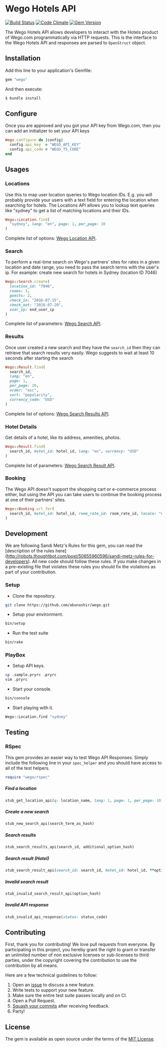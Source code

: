 # Wego Hotels API

[![Build
Status](https://travis-ci.org/abunashir/wego.svg?branch=master)](https://travis-ci.org/abunashir/wego)
[![Code
Climate](https://codeclimate.com/github/abunashir/wego/badges/gpa.svg)](https://codeclimate.com/github/abunashir/wego)
[![Gem
Version](https://badge.fury.io/rb/wego.svg)](https://badge.fury.io/rb/wego)

The Wego Hotels API allows developers to interact with the Hotels product of
Wego.com programmatically via HTTP requests. This is the interface to the Wego
Hotels API and responses are parsed to `OpenStruct` object.

## Installation

Add this line to your application's Gemfile:

```ruby
gem "wego"
```

And then execute:

```sh
$ bundle install
```

## Configure

Once you are approved and you got your API key from Wego.com, then you can add
an initializer to set your API keys

```ruby
Wego.configure do |config|
  config.api_key  = "WEGO_API_KEY"
  config.api_code = "WEGO_TS_CODE"
end
```

## Usages

### Locations

Use this to map user location queries to Wego location IDs. E.g. you will
probably provide your users with a text field for entering the location when
searching for hotels. The Locations API allows you to lookup text queries like
"sydney" to get a list of matching locations and their IDs.

```ruby
Wego::Location.find(
  "sydney", lang: "en", page: 1, per_page: 10
)
```

Complete list of options: [Wego Location API].

### Search

To perform a real-time search on Wego's partners' sites for rates in a given
location and date range, you need to pass the search terms with the user's ip.
For example: create new search for hotels in Sydney (location ID 7046)

```ruby
Wego::Search.create(
  location_id: "7046",
  rooms: 1,
  guests: 2,
  check_in: "2016-07-15",
  check_out: "2016-07-20",
  user_ip: end_user_ip
)
```

Complete list of parameters: [Wego Search API].

### Results

Once user created a new search and they have the `search_id` then they can
retrieve that search results very easily. Wego suggests to wait at least
10 seconds after starting the search

```ruby
Wego::Result.find(
  search_id,
  lang: "en",
  page: 1,
  per_page: 20,
  order: "asc",
  sort: "popularity",
  currency_code: "USD"
)
```

Complete list of options: [Wego Search Results API].

### Hotel Details

Get details of a hotel, like its address, amenities, photos.

```ruby
Wego::Result.find(
  search_id, hotel_id: hotel_id, lang: "en", currency: "USD"
)
```

Complete list of parameters: [Wego Search Result API].

### Booking

The Wego API doesn't support the shopping cart or e-commerce process either, but
using the API you can take users to continue the booking process at one of
their partners' sites.

```ruby
Wego::Booking.url_for(
  search_id, hotel_id: hotel_id, room_rate_id: room_rate_id, locale: "en"
)
```

## Development

We are following Sandi Metz's Rules for this gem, you can read the
[description of the rules here]
(http://robots.thoughtbot.com/post/50655960596/sandi-metz-rules-for-developers). All new code should follow these rules. If you make changes in a pre-existing
file that violates these rules you should fix the violations as part of
your contribution.

### Setup

* Clone the repository.

```sh
git clone https://github.com/abunashir/wego.git
```

* Setup your environment.

```sh
bin/setup
```

* Run the test suite

```sh
bin/rake
```

### PlayBox

* Setup API keys.

```sh
cp .sample.pryrc .pryrc
vim .pryrc
```

* Start your console.

```sh
bin/console
```

* Start playing with it.

```sh
Wego::Location.find "sydney"
```

## Testing

### RSpec

This gem provides an easier way to test Wego API Responses. Simply include the
following line in your `spec_helper` and you should have access to all of the
test helpers.

```ruby
require "wego/rspec"
```

##### Find a location

```ruby
stub_get_location_api(q: location_name, lang: 1, page: 1, per_page: 10)
```

##### Create a new search

```ruby
stub_new_search_api(search_term_as_hash)
```

##### Search results

```ruby
stub_search_results_api(search_id, additional_option_hash)
```

##### Search result (Hotel)

```ruby
stub_search_result_api(search_id: search_id, hotel_id: hotel_id, **options)
```

##### Invalid search result

```ruby
stub_invalid_search_result_api(option_hash)
```

##### Invalid API response

```ruby
stub_invalid_api_response(status: status_code)
```

## Contributing

First, thank you for contributing! We love pull requests from everyone. By
participating in this project, you hereby grant the right to grant or transfer
an unlimited number of non exclusive licenses or sub-licenses to third parties,
under the copyright covering the contribution to use the contribution by all
means.

Here are a few technical guidelines to follow:

1. Open an [issue][issues] to discuss a new feature.
1. Write tests to support your new feature.
1. Make sure the entire test suite passes locally and on CI.
1. Open a Pull Request.
1. [Squash your commits][squash] after receiving feedback.
1. Party!

[issues]: https://github.com/abunashir/wego/issues
[squash]: https://github.com/thoughtbot/guides/tree/master/protocol/git#write-a-feature


## License

The gem is available as open source under the terms of
the [MIT License](http://opensource.org/licenses/MIT).

[Wego Location API]: http://support.wan.travel/hc/en-us/articles/200713154#api_locations_search
[Wego Search API]: http://support.wan.travel/hc/en-us/articles/200713154#api_search_new
[Wego Search Results API]: http://support.wan.travel/hc/en-us/articles/200713154#api_search_search_id
[Wego Search Result API]: http://support.wan.travel/hc/en-us/articles/200713154#api_show_hotel_id
